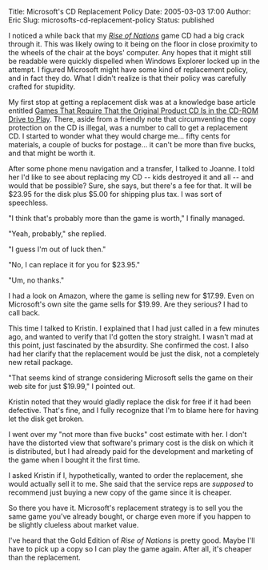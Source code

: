 Title: Microsoft's CD Replacement Policy
Date: 2005-03-03 17:00
Author: Eric
Slug: microsofts-cd-replacement-policy
Status: published

I noticed a while back that my *[Rise of
Nations](http://www.microsoft.com/games/riseofnations/)* game CD had a
big crack through it. This was likely owing to it being on the floor in
close proximity to the wheels of the chair at the boys' computer. Any
hopes that it might still be readable were quickly dispelled when
Windows Explorer locked up in the attempt. I figured Microsoft might
have some kind of replacement policy, and in fact they do. What I didn't
realize is that their policy was carefully crafted for
stupidity.<!--more-->

My first stop at getting a replacement disk was at a knowledge base
article entitled [Games That Require That the Original Product CD Is in
the CD-ROM Drive to
Play](http://support.microsoft.com/default.aspx?scid=kb;en-us;243258).
There, aside from a friendly note that circumventing the copy protection
on the CD is illegal, was a number to call to get a replacement CD. I
started to wonder what they would charge me... fifty cents for
materials, a couple of bucks for postage... it can't be more than five
bucks, and that might be worth it.

After some phone menu navigation and a transfer, I talked to Joanne. I
told her I'd like to see about replacing my CD -- kids destroyed it and
all -- and would that be possible? Sure, she says, but there's a fee for
that. It will be \$23.95 for the disk plus \$5.00 for shipping plus tax.
I was sort of speechless.

"I think that's probably more than the game is worth," I finally
managed.

"Yeah, probably," she replied.

"I guess I'm out of luck then."

"No, I can replace it for you for \$23.95."

"Um, no thanks."

I had a look on Amazon, where the game is selling new for \$17.99.
Even on Microsoft's own site the game sells for \$19.99. Are they
serious? I had to call back.

This time I talked to Kristin. I explained that I had just called in a
few minutes ago, and wanted to verify that I'd gotten the story
straight. I wasn't mad at this point, just fascinated by the absurdity.
She confirmed the cost. I also had her clarify that the replacement
would be just the disk, not a completely new retail package.

"That seems kind of strange considering Microsoft sells the game on
their web site for just \$19.99," I pointed out.

Kristin noted that they would gladly replace the disk for free if it had
been defective. That's fine, and I fully recognize that I'm to blame
here for having let the disk get broken.

I went over my "not more than five bucks" cost estimate with her. I
don't have the distorted view that software's primary cost is the disk
on which it is distributed, but I had already paid for the development
and marketing of the game when I bought it the first time.

I asked Kristin if I, hypothetically, wanted to order the replacement,
she would actually sell it to me. She said that the service reps are
*supposed* to recommend just buying a new copy of the game since it is
cheaper.

So there you have it. Microsoft's replacement strategy is to sell you
the same game you've already bought, or charge even more if you happen
to be slightly clueless about market value.

I've heard that the Gold Edition of *Rise of Nations* is pretty good.
Maybe I'll have to pick up a copy so I can play the game again. After
all, it's cheaper than the replacement.
